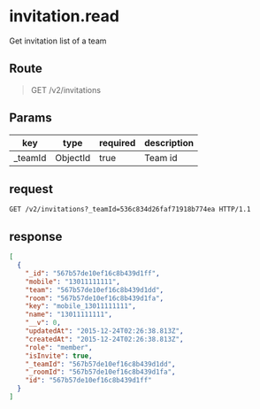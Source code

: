 # invitation.read

Get invitation list of a team

## Route
> GET /v2/invitations

## Params
| key            | type               | required | description |
| -------------- | ------------------ | -------- | ------- |
| _teamId        | ObjectId           | true     | Team id |

## request
```
GET /v2/invitations?_teamId=536c834d26faf71918b774ea HTTP/1.1
```

## response
```json
[
  {
    "_id": "567b57de10ef16c8b439d1ff",
    "mobile": "13011111111",
    "team": "567b57de10ef16c8b439d1dd",
    "room": "567b57de10ef16c8b439d1fa",
    "key": "mobile_13011111111",
    "name": "13011111111",
    "__v": 0,
    "updatedAt": "2015-12-24T02:26:38.813Z",
    "createdAt": "2015-12-24T02:26:38.813Z",
    "role": "member",
    "isInvite": true,
    "_teamId": "567b57de10ef16c8b439d1dd",
    "_roomId": "567b57de10ef16c8b439d1fa",
    "id": "567b57de10ef16c8b439d1ff"
  }
]
```

